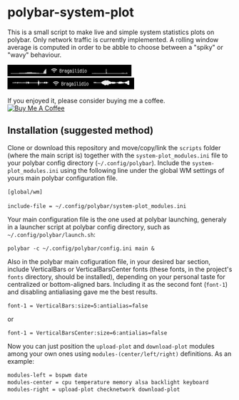 # polybar-system-plot
This is a small script to make live and simple system statistics plots on polybar. Only network traffic is currently implemented.
A rolling window average is computed in order to be abble to choose between a "spiky" or "wavy" behaviour.

![Bottom-aligned bars](/images/bottom_example.gif)
![Centered bars](/images/centered_example.gif)

If you enjoyed it, please consider buying me a coffee.\
[![Buy Me A Coffee](https://cdn.buymeacoffee.com/buttons/default-orange.png)](https://www.buymeacoffee.com/ilidio)

## Installation (suggested method)
Clone or download this repository and move/copy/link the `scripts` folder (where the main script is) together with the `system-plot_modules.ini` file to your polybar config directory (`~/.config/polybar`). Include the `system-plot_modules.ini` using the following line under the global WM settings of yours main polybar configuration file.

```
[global/wm]

include-file = ~/.config/polybar/system-plot_modules.ini
```

Your main configuration file is the one used at polybar launching, generaly in a launcher script at polybar config directory, such as `~/.config/polybar/launch.sh`:

```
polybar -c ~/.config/polybar/config.ini main &
```

Also in the polybar main cofiguration file, in your desired bar section, include VerticalBars or VerticalBarsCenter fonts (these fonts, in the project's `fonts` directory, should be installed), depending on your personal taste for centralized or bottom-aligned bars. Including it as the second font (`font-1`) and disabling antialiasing gave me the best results. 

```
font-1 = VerticalBars:size=5:antialias=false
```
or
```
font-1 = VerticalBarsCenter:size=6:antialias=false
```

Now you can just position the `upload-plot` and `download-plot` modules among your own ones using `modules-(center/left/right)` definitions. As an example:

```
modules-left = bspwm date
modules-center = cpu temperature memory alsa backlight keyboard
modules-right = upload-plot checknetwork download-plot
```
